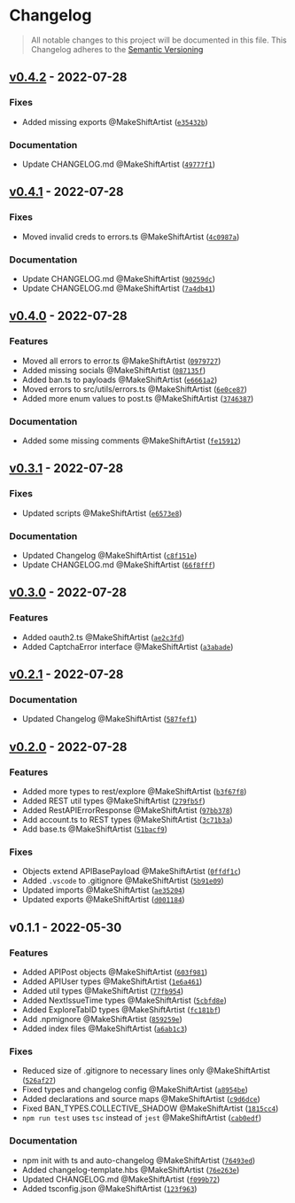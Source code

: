 # Changelog
> All notable changes to this project will be documented in this file.
> This Changelog adheres to the [Semantic Versioning]("https://semver.org/")

## [v0.4.2](https://github.com/ifunny-co/ifunny-api-types/compare/v0.4.1...v0.4.2) - 2022-07-28


### Fixes

*  Added missing exports @MakeShiftArtist ([`e35432b`](https://github.com/ifunny-co/ifunny-api-types/commit/e35432b17b6160cd142f0735a8661bc1bdf1966e))


### Documentation

*  Update CHANGELOG.md @MakeShiftArtist ([`49777f1`](https://github.com/ifunny-co/ifunny-api-types/commit/49777f15eabd57a2bf94783fabab25f5fecd3200))


## [v0.4.1](https://github.com/ifunny-co/ifunny-api-types/compare/v0.4.0...v0.4.1) - 2022-07-28


### Fixes

*  Moved invalid creds to errors.ts @MakeShiftArtist ([`4c0987a`](https://github.com/ifunny-co/ifunny-api-types/commit/4c0987a1b1157672d1ffa155ef4f2f1ce8dcbc43))


### Documentation

*  Update CHANGELOG.md @MakeShiftArtist ([`90259dc`](https://github.com/ifunny-co/ifunny-api-types/commit/90259dce42ba9a38b3a5da038c78241244251bc3))
*  Update CHANGELOG.md @MakeShiftArtist ([`7a4db41`](https://github.com/ifunny-co/ifunny-api-types/commit/7a4db4111d61da4ffc86af065cacae7a2a87f657))


## [v0.4.0](https://github.com/ifunny-co/ifunny-api-types/compare/v0.3.1...v0.4.0) - 2022-07-28

### Features

*  Moved all errors to error.ts @MakeShiftArtist ([`0979727`](https://github.com/ifunny-co/ifunny-api-types/commit/0979727e8f7161b29eff3c6f21f3b9640a7ced1e))
*  Added missing socials @MakeShiftArtist ([`087135f`](https://github.com/ifunny-co/ifunny-api-types/commit/087135f4b7952b1406707f06d653b3a81cbf4c06))
*  Added ban.ts to payloads @MakeShiftArtist ([`e6661a2`](https://github.com/ifunny-co/ifunny-api-types/commit/e6661a29c4c672e8c1ac3df6d260ab031e67bc17))
*  Moved errors to src/utils/errors.ts @MakeShiftArtist ([`6e0ce87`](https://github.com/ifunny-co/ifunny-api-types/commit/6e0ce87f9bd8ecfab37fd3a07a883e2a2499c65d))
*  Added more enum values to post.ts @MakeShiftArtist ([`3746387`](https://github.com/ifunny-co/ifunny-api-types/commit/374638750f5fc8e3d7fe24a218034257e0553215))



### Documentation

*  Added some missing comments @MakeShiftArtist ([`fe15912`](https://github.com/ifunny-co/ifunny-api-types/commit/fe15912e8fe8553b97f98343ac9f624477445e2c))


## [v0.3.1](https://github.com/ifunny-co/ifunny-api-types/compare/v0.3.0...v0.3.1) - 2022-07-28


### Fixes

*  Updated scripts @MakeShiftArtist ([`e6573e8`](https://github.com/ifunny-co/ifunny-api-types/commit/e6573e84cea7fa1c27ac5bed63fba04727583474))


### Documentation

*  Updated Changelog @MakeShiftArtist ([`c8f151e`](https://github.com/ifunny-co/ifunny-api-types/commit/c8f151e1cd66f3c99413c4b738ebd1ab72fe114f))
*  Update CHANGELOG.md @MakeShiftArtist ([`66f8fff`](https://github.com/ifunny-co/ifunny-api-types/commit/66f8fffe489018cf89a701cec4dde28b3356c0c1))


## [v0.3.0](https://github.com/ifunny-co/ifunny-api-types/compare/v0.2.1...v0.3.0) - 2022-07-28

### Features

*  Added oauth2.ts @MakeShiftArtist ([`ae2c3fd`](https://github.com/ifunny-co/ifunny-api-types/commit/ae2c3fda42eb453eda6be66b1d3a0e074faa2ae0))
*  Added CaptchaError interface @MakeShiftArtist ([`a3abade`](https://github.com/ifunny-co/ifunny-api-types/commit/a3abadeb749fc7ce05abd63ab7045e44b0672820))





## [v0.2.1](https://github.com/ifunny-co/ifunny-api-types/compare/v0.2.0...v0.2.1) - 2022-07-28




### Documentation

*  Updated Changelog @MakeShiftArtist ([`587fef1`](https://github.com/ifunny-co/ifunny-api-types/commit/587fef10b6cdef191d5f81f35a28a657ea70d7c0))


## [v0.2.0](https://github.com/ifunny-co/ifunny-api-types/compare/v0.1.1...v0.2.0) - 2022-07-28

### Features

*  Added more types to rest/explore @MakeShiftArtist ([`b3f67f8`](https://github.com/ifunny-co/ifunny-api-types/commit/b3f67f815846b958dd5f9ddc0f8dc815e47f23a5))
*  Added REST util types @MakeShiftArtist ([`279fb5f`](https://github.com/ifunny-co/ifunny-api-types/commit/279fb5f9e11bd0bfe6e04de56ea3a643939adb9d))
*  Added RestAPIErrorResponse @MakeShiftArtist ([`97bb378`](https://github.com/ifunny-co/ifunny-api-types/commit/97bb378e858fce07ffcc0414d54179a92429a67e))
*  Add account.ts to REST types @MakeShiftArtist ([`3c71b3a`](https://github.com/ifunny-co/ifunny-api-types/commit/3c71b3a9f036c54dc236a3b6d2b794fb7308f621))
*  Add base.ts @MakeShiftArtist ([`51bacf9`](https://github.com/ifunny-co/ifunny-api-types/commit/51bacf96bc2284109aaf8261a08119be11a810b8))

### Fixes

*  Objects extend APIBasePayload @MakeShiftArtist ([`0ffdf1c`](https://github.com/ifunny-co/ifunny-api-types/commit/0ffdf1c6bdc01c28b75b4e40fc1cd312198aca72))
*  Added `.vscode` to .gitignore @MakeShiftArtist ([`5b91e09`](https://github.com/ifunny-co/ifunny-api-types/commit/5b91e09a53e9932b8df464e7fa78203b088ea318))
*  Updated imports @MakeShiftArtist ([`ae35204`](https://github.com/ifunny-co/ifunny-api-types/commit/ae35204acad333b788ee94ffbe0da72101e49db8))
*  Updated exports @MakeShiftArtist ([`d001184`](https://github.com/ifunny-co/ifunny-api-types/commit/d0011848b9f2200c06b2f5ae6159f69a7a52a46c))




## v0.1.1 - 2022-05-30

### Features

*  Added APIPost objects @MakeShiftArtist ([`603f981`](https://github.com/ifunny-co/ifunny-api-types/commit/603f98138768076464901573fff5317b357b5671))
*  Added APIUser types @MakeShiftArtist ([`1e6a461`](https://github.com/ifunny-co/ifunny-api-types/commit/1e6a461099e565ef02733c61d3dd513ca920171c))
*  Added util types @MakeShiftArtist ([`77fb954`](https://github.com/ifunny-co/ifunny-api-types/commit/77fb95449d748a9c3962bf03ad5dff303f247c51))
*  Added NextIssueTime types @MakeShiftArtist ([`5cbfd8e`](https://github.com/ifunny-co/ifunny-api-types/commit/5cbfd8ec2dcc5becb0a1592e0e17b83acb8eed38))
*  Added ExploreTabID types @MakeShiftArtist ([`fc181bf`](https://github.com/ifunny-co/ifunny-api-types/commit/fc181bf3793974b539c074d2edbc57c28ebf7b2c))
*  Add .npmignore @MakeShiftArtist ([`859259e`](https://github.com/ifunny-co/ifunny-api-types/commit/859259e69fd9e1336f394a30b33232545cb9f45c))
*  Added index files @MakeShiftArtist ([`a6ab1c3`](https://github.com/ifunny-co/ifunny-api-types/commit/a6ab1c3136ead313a30720b11c9cdcb369ff8480))

### Fixes

*  Reduced size of .gitignore to necessary lines only @MakeShiftArtist ([`526af27`](https://github.com/ifunny-co/ifunny-api-types/commit/526af2772167fb583dec8be28c48cedc9c4edc7b))
*  Fixed types and changelog config @MakeShiftArtist ([`a8954be`](https://github.com/ifunny-co/ifunny-api-types/commit/a8954be85502ea8b2294199e1a6ba7c6ff9b3437))
*  Added declarations and source maps @MakeShiftArtist ([`c9d6dce`](https://github.com/ifunny-co/ifunny-api-types/commit/c9d6dce747193e0d6e62fd827a135c73982bd5d3))
*  Fixed BAN_TYPES.COLLECTIVE_SHADOW @MakeShiftArtist ([`1815cc4`](https://github.com/ifunny-co/ifunny-api-types/commit/1815cc4957154ae00b4cf531bc68567cd32ff43e))
*  `npm run test` uses `tsc` instead of `jest` @MakeShiftArtist ([`cab0edf`](https://github.com/ifunny-co/ifunny-api-types/commit/cab0edf3165e0050baca3eb0c6df157e88781ea3))


### Documentation

*  npm init with ts and auto-changelog @MakeShiftArtist ([`76493ed`](https://github.com/ifunny-co/ifunny-api-types/commit/76493ed66cd7f65ba4f3b74c860417c343dd6d7f))
*  Added changelog-template.hbs @MakeShiftArtist ([`76e263e`](https://github.com/ifunny-co/ifunny-api-types/commit/76e263e2478e79cdd95b0a5a20e52810ef28af62))
*  Updated CHANGELOG.md @MakeShiftArtist ([`f099b72`](https://github.com/ifunny-co/ifunny-api-types/commit/f099b722519c3f7af9467b8368e269c44a8b862f))
*  Added tsconfig.json @MakeShiftArtist ([`123f963`](https://github.com/ifunny-co/ifunny-api-types/commit/123f9638839308d96264922df3a9692ef6ad7073))



